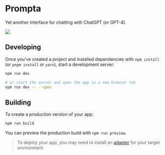 # Prompta

Yet another interface for chatting with ChatGPT (or GPT-4).

![](https://metabox.s3.us-central-1.wasabisys.com/Public/CleanShot-2023-04-14-at-15.12.14-2x-1681456382.jpg)

## Developing

Once you've created a project and installed dependencies with `npm install` (or `pnpm install` or `yarn`), start a development server:

```bash
npm run dev

# or start the server and open the app in a new browser tab
npm run dev -- --open
```

## Building

To create a production version of your app:

```bash
npm run build
```

You can preview the production build with `npm run preview`.

> To deploy your app, you may need to install an [adapter](https://kit.svelte.dev/docs/adapters) for your target environment.

